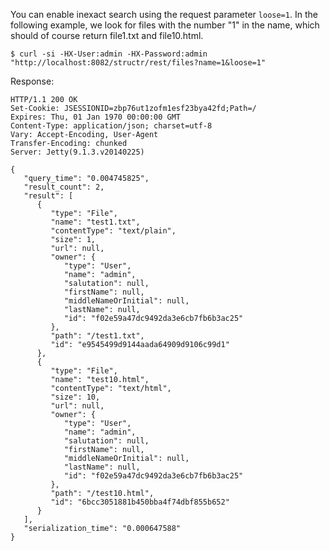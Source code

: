 You can enable inexact search using the request parameter `loose=1`. In the following example, we look for files with the number "1" in the name, which should of course return file1.txt and file10.html.

    $ curl -si -HX-User:admin -HX-Password:admin "http://localhost:8082/structr/rest/files?name=1&loose=1"

Response:

    HTTP/1.1 200 OK
    Set-Cookie: JSESSIONID=zbp76ut1zofm1esf23bya42fd;Path=/
    Expires: Thu, 01 Jan 1970 00:00:00 GMT
    Content-Type: application/json; charset=utf-8
    Vary: Accept-Encoding, User-Agent
    Transfer-Encoding: chunked
    Server: Jetty(9.1.3.v20140225)
    
    {
       "query_time": "0.004745825",
       "result_count": 2,
       "result": [
          {
             "type": "File",
             "name": "test1.txt",
             "contentType": "text/plain",
             "size": 1,
             "url": null,
             "owner": {
                "type": "User",
                "name": "admin",
                "salutation": null,
                "firstName": null,
                "middleNameOrInitial": null,
                "lastName": null,
                "id": "f02e59a47dc9492da3e6cb7fb6b3ac25"
             },
             "path": "/test1.txt",
             "id": "e9545499d9144aada64909d9106c99d1"
          },
          {
             "type": "File",
             "name": "test10.html",
             "contentType": "text/html",
             "size": 10,
             "url": null,
             "owner": {
                "type": "User",
                "name": "admin",
                "salutation": null,
                "firstName": null,
                "middleNameOrInitial": null,
                "lastName": null,
                "id": "f02e59a47dc9492da3e6cb7fb6b3ac25"
             },
             "path": "/test10.html",
             "id": "6bcc3051881b450bba4f74dbf855b652"
          }
       ],
       "serialization_time": "0.000647588"
    }
